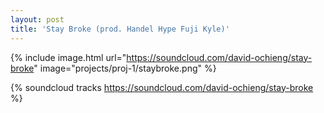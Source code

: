 ```yaml
---
layout: post
title: 'Stay Broke (prod. Handel Hype Fuji Kyle)'
---
```


{% include image.html url="https://soundcloud.com/david-ochieng/stay-broke" image="projects/proj-1/staybroke.png" %}

{% soundcloud tracks https://soundcloud.com/david-ochieng/stay-broke %}
